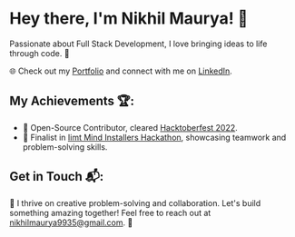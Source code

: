 # Hey there, I'm Nikhil Maurya! 👋

Passionate about Full Stack Development, I love bringing ideas to life through code. 🚀

🌐 Check out my [Portfolio](https://nikhilportfoliowebsite.netlify.app/) and connect with me on [LinkedIn](https://www.linkedin.com/in/nikhil-maurya-7890091b9/).

## My Achievements 🏆:

- 🌟 Open-Source Contributor, cleared [Hacktoberfest 2022](https://www.holopin.io/userbadge/cl93xh1jl669109lckuw34i2f).
- 🚀 Finalist in [Iimt Mind Installers Hackathon](https://iimthackathon.netlify.app/), showcasing teamwork and problem-solving skills.

## Get in Touch 📬:

🚀 I thrive on creative problem-solving and collaboration. Let's build something amazing together! Feel free to reach out at nikhilmaurya9935@gmail.com. 💌


